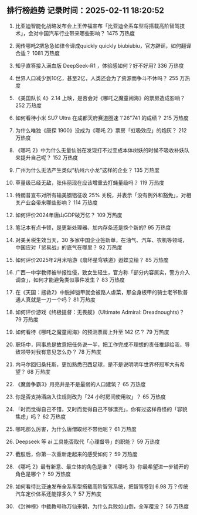 
## 排行榜趋势 记录时间：2025-02-11 18:20:52
  
  1. 比亚迪智能化战略发布会上王传福宣布「比亚迪全系车型将搭载高阶智驾技术」，会对中国汽车行业带来哪些影响？ 1475 万热度
    
  2. 网传哪吒2把急急如律令译成quickly quickly biubiubiu，官方辟谣，如何翻译合适？ 1081 万热度
    
  3. 知乎直答接入满血版 DeepSeek-R1 ，体验感如何？好不好用? 336 万热度
    
  4. 世界人口减少到10亿，甚至2亿，人类还会为了资源而争斗不休吗？ 255 万热度
    
  5. 《美国队长 4》2.14 上映，是否会对《哪吒之魔童闹海》的票房造成影响？ 252 万热度
    
  6. 如何看待小米 SU7 Ultra 在成都天府赛道圈速 1'26"741 的成绩？ 215 万热度
    
  7. 为什么唯独《唐探 1900》没成为《哪吒 2》票房「虹吸效应」的炮灰？ 212 万热度
    
  8. 《哪吒 2》中为什么无量仙翁在发现打不过变成本体树妖的时候不吸收补妖队来提升自己呢？ 152 万热度
    
  9. 广州为什么无法产生类似“杭州六小龙”这样的企业？ 135 万热度
    
  10. 草量级已经无敌，张伟丽现在应该增重去打蝇量级吗？ 119 万热度
    
  11. 特朗普宣布对所有输美钢铝征收 25% 关税，并表示「没有例外和豁免」，对相关产业会带来哪些影响？ 114 万热度
    
  12. 如何评价2024年唐山GDP破万亿？ 109 万热度
    
  13. 笔记本有点卡顿，是更新处理器、加内存条还是换个新的? 95 万热度
    
  14. 对美关税生效当天，30 多家中国企业签新单，在油气、汽车、农机等领域，中国应对「贸易战」的底气在哪里？ 92 万热度
    
  15. 如何评价2025年2月米哈游《崩坏星穹铁道》遐蝶立绘？ 85 万热度
    
  16. 广西一中学教师被举报性侵，致女生轻生，官方称「部分内容属实，警方介入调查」，如何才能避免类似事件发生？ 83 万热度
    
  17. 在《天国：拯救2》中脱掉铠甲就会被路人虐菜，那全身板甲的骑士老爷砍普通人真就是一刀一个吗？ 81 万热度
    
  18. 如何评价游戏《终极提督：无畏舰》（Ultimate Admiral: Dreadnoughts)？ 79 万热度
    
  19. 如何看待《哪吒之魔童闹海》的预测票房上升至 142 亿？ 79 万热度
    
  20. 职场中，同事总是故意把任务说一半，把工作完成不理想的责任推卸给我，导致领导对我有意见怎么办？ 78 万热度
    
  21. 内马尔回归桑托斯，更加熟悉巴西足球，是不是说明明年世界杯冠军大有希望？ 68 万热度
    
  22. 《魔兽争霸3》月亮井是不是最弱的人口建筑？ 65 万热度
    
  23. 你是否支持酒店入住规则改为「24 小时房间使用权」？ 65 万热度
    
  24. 「时而觉得自己不错，又时而觉得自己不够漂亮」，你有过这样奇怪的「容貌焦虑」吗？ 62 万热度
    
  25. 哪吒那么厉害，为什么唐僧取经不带他呢？ 61 万热度
    
  26. Deepseek 等 ai 工具能否取代「心理督导」的职能？ 59 万热度
    
  27. 截肢后，你第一次重新走起来的感受如何？ 59 万热度
    
  28. 《哪吒 2》最有新意、最立体的角色是谁？《哪吒 3》你最希望进一步铺开的角色是哪个？ 59 万热度
    
  29. 如何看待比亚迪发布全系车型搭载高阶智驾系统，把智驾卷到 6.98 万？传统汽车定价体系还能撑多久？ 57 万热度
    
  30. 《封神榜》中截教号称万仙来朝，为什么兵败如山倒，全军覆没？ 56 万热度
    